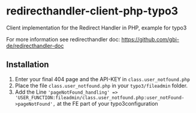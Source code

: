# redirecthandler-client-php-typo3
Client implementation for the Redirect Handler in PHP, example for typo3

For more information see redirecthandler doc: https://github.com/gbi-de/redirecthandler-doc

## Installation
1. Enter your final 404 page and the API-KEY in `class.user_notfound.php`
2. Place the file `class.user_notfound.php` in your `typo3/fileadmin` folder.
3. Add the Line ```'pageNotFound_handling' => 'USER_FUNCTION:fileadmin/class.user_notfound.php:user_notFound->pageNotFound',``` at the FE part of your typo3configuration
